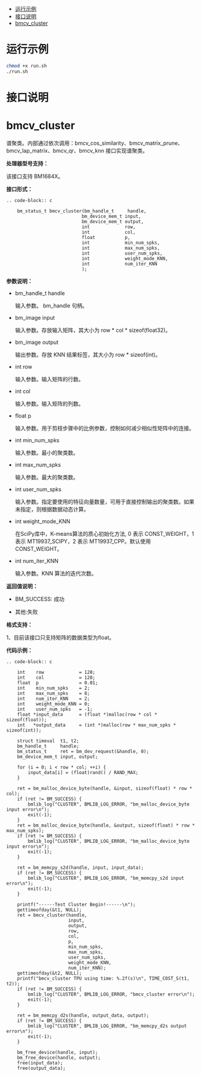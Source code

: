 - [运行示例](#运行示例)
- [接口说明](#接口说明)
- [bmcv\_cluster](#bmcv_cluster)


# 运行示例
```bash
chmod +x run.sh
./run.sh
```

# 接口说明
bmcv_cluster
=============

谱聚类。内部通过依次调用：bmcv_cos_similarity、bmcv_matrix_prune、bmcv_lap_matrix、bmcv_qr、bmcv_knn 接口实现谱聚类。

**处理器型号支持：**

该接口支持 BM1684X。


**接口形式：**

    .. code-block:: c

        bm_status_t bmcv_cluster(bm_handle_t     handle,
                                bm_device_mem_t input,
                                bm_device_mem_t output,
                                int             row,
                                int             col,
                                float           p,
                                int             min_num_spks,
                                int             max_num_spks,
                                int             user_num_spks,
                                int             weight_mode_KNN,
                                int             num_iter_KNN
                                );


**参数说明：**

* bm_handle_t handle

  输入参数。 bm_handle 句柄。

* bm_image input

  输入参数。存放输入矩阵，其大小为 row * col * sizeof(float32)。

* bm_image output

  输出参数。存放 KNN 结果标签，其大小为 row * sizeof(int)。

* int row

  输入参数。输入矩阵的行数。

* int col

  输入参数。输入矩阵的列数。

* float p

  输入参数。用于剪枝步骤中的比例参数，控制如何减少相似性矩阵中的连接。

* int min_num_spks

  输入参数。最小的聚类数。

* int max_num_spks

  输入参数。最大的聚类数。

* int user_num_spks

  输入参数。指定要使用的特征向量数量，可用于直接控制输出的聚类数。如果未指定，则根据数据动态计算。

* int weight_mode_KNN

  在SciPy库中，K-means算法的质心初始化方法, 0 表示 CONST_WEIGHT，1 表示 MT19937_SCIPY，2 表示 MT19937_CPP。默认使用 CONST_WEIGHT。

* int num_iter_KNN

  输入参数。KNN 算法的迭代次数。

**返回值说明：**

* BM_SUCCESS: 成功

* 其他:失败


**格式支持：**

1、目前该接口只支持矩阵的数据类型为float。

**代码示例：**

    .. code-block:: c

        int    row             = 128;
        int    col             = 128;
        float  p               = 0.01;
        int    min_num_spks    = 2;
        int    max_num_spks    = 8;
        int    num_iter_KNN    = 2;
        int    weight_mode_KNN = 0;
        int    user_num_spks   = -1;
        float *input_data      = (float *)malloc(row * col * sizeof(float));
        int   *output_data     = (int *)malloc(row * max_num_spks * sizeof(int));

        struct timeval  t1, t2;
        bm_handle_t     handle;
        bm_status_t     ret = bm_dev_request(&handle, 0);
        bm_device_mem_t input, output;

        for (i = 0; i < row * col; ++i) {
            input_data[i] = (float)rand() / RAND_MAX;
        }

        ret = bm_malloc_device_byte(handle, &input, sizeof(float) * row * col);
        if (ret != BM_SUCCESS) {
            bmlib_log("CLUSTER", BMLIB_LOG_ERROR, "bm_malloc_device_byte input error\n");
            exit(-1);
        }
        ret = bm_malloc_device_byte(handle, &output, sizeof(float) * row * max_num_spks);
        if (ret != BM_SUCCESS) {
            bmlib_log("CLUSTER", BMLIB_LOG_ERROR, "bm_malloc_device_byte input error\n");
            exit(-1);
        }

        ret = bm_memcpy_s2d(handle, input, input_data);
        if (ret != BM_SUCCESS) {
            bmlib_log("CLUSTER", BMLIB_LOG_ERROR, "bm_memcpy_s2d input error\n");
            exit(-1);
        }

        printf("------Test Cluster Begin!------\n");
        gettimeofday(&t1, NULL);
        ret = bmcv_cluster(handle,
                           input,
                           output,
                           row,
                           col,
                           p,
                           min_num_spks,
                           max_num_spks,
                           user_num_spks,
                           weight_mode_KNN,
                           num_iter_KNN);
        gettimeofday(&t2, NULL);
        printf("bmcv_cluster TPU using time: %.2f(s)\n", TIME_COST_S(t1, t2));
        if (ret != BM_SUCCESS) {
            bmlib_log("CLUSTER", BMLIB_LOG_ERROR, "bmcv_cluster error\n");
            exit(-1);
        }

        ret = bm_memcpy_d2s(handle, output_data, output);
        if (ret != BM_SUCCESS) {
            bmlib_log("CLUSTER", BMLIB_LOG_ERROR, "bm_memcpy_d2s output error\n");
            exit(-1);
        }

        bm_free_device(handle, input);
        bm_free_device(handle, output);
        free(input_data);
        free(output_data);